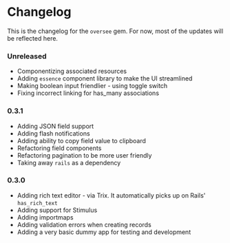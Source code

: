 # Changelog

This is the changelog for the `oversee` gem. For now, most of the updates will be reflected here.

### Unreleased

- Componentizing associated resources
- Adding `essence` component library to make the UI streamlined
- Making boolean input friendlier - using toggle switch
- Fixing incorrect linking for has_many associations

### 0.3.1

- Adding JSON field support
- Adding flash notifications
- Adding ability to copy field value to clipboard
- Refactoring field components
- Refactoring pagination to be more user friendly
- Taking away `rails` as a dependency

### 0.3.0

- Adding rich text editor - via Trix. It automatically picks up on Rails' `has_rich_text`
- Adding support for Stimulus
- Adding importmaps
- Adding validation errors when creating records
- Adding a very basic dummy app for testing and development
